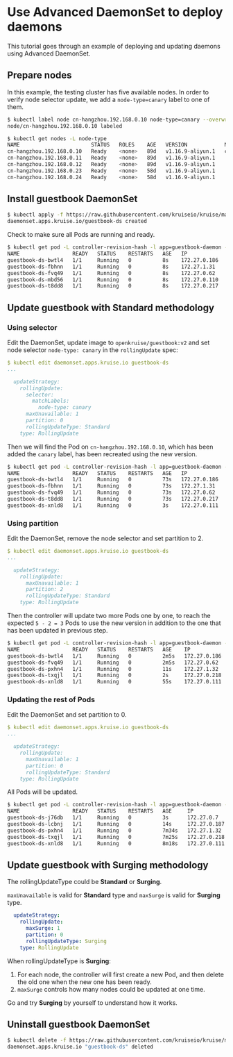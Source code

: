 # Use Advanced DaemonSet to deploy daemons

This tutorial goes through an example of deploying and updating daemons using Advanced DaemonSet.

## Prepare nodes

In this example, the testing cluster has five available nodes.
In order to verify node selector update, we add a `node-type=canary` label to one of them.

```bash
$ kubectl label node cn-hangzhou.192.168.0.10 node-type=canary --overwrite
node/cn-hangzhou.192.168.0.10 labeled

$ kubectl get nodes -L node-type
NAME                       STATUS   ROLES    AGE   VERSION            NODE-TYPE
cn-hangzhou.192.168.0.10   Ready    <none>   89d   v1.16.9-aliyun.1   canary
cn-hangzhou.192.168.0.11   Ready    <none>   89d   v1.16.9-aliyun.1
cn-hangzhou.192.168.0.12   Ready    <none>   89d   v1.16.9-aliyun.1
cn-hangzhou.192.168.0.23   Ready    <none>   58d   v1.16.9-aliyun.1
cn-hangzhou.192.168.0.24   Ready    <none>   58d   v1.16.9-aliyun.1
```

## Install guestbook DaemonSet

```bash
$ kubectl apply -f https://raw.githubusercontent.com/kruiseio/kruise/master/docs/tutorial/v1/daemonset-guestbook.yaml
daemonset.apps.kruise.io/guestbook-ds created
```

Check to make sure all Pods are running and ready.

```bash
$ kubectl get pod -L controller-revision-hash -l app=guestbook-daemon -o wide
NAME                 READY   STATUS    RESTARTS   AGE   IP             NODE                       CONTROLLER-REVISION-HASH
guestbook-ds-bwtl4   1/1     Running   0          8s    172.27.0.186   cn-hangzhou.192.168.0.11   864fbf5949
guestbook-ds-fbhnn   1/1     Running   0          8s    172.27.1.31    cn-hangzhou.192.168.0.24   864fbf5949
guestbook-ds-fvq49   1/1     Running   0          8s    172.27.0.62    cn-hangzhou.192.168.0.12   864fbf5949
guestbook-ds-mbd56   1/1     Running   0          8s    172.27.0.110   cn-hangzhou.192.168.0.10   864fbf5949
guestbook-ds-t8dd8   1/1     Running   0          8s    172.27.0.217   cn-hangzhou.192.168.0.23   864fbf5949
```

## Update guestbook with Standard methodology

### Using selector

Edit the DaemonSet, update image to `openkruise/guestbook:v2` and set node selector `node-type: canary` in the `rollingUpdate` spec:

```yaml
$ kubectl edit daemonset.apps.kruise.io guestbook-ds
...

  updateStrategy:
    rollingUpdate:
      selector:
        matchLabels:
          node-type: canary
      maxUnavailable: 1
      partition: 0
      rollingUpdateType: Standard
    type: RollingUpdate
```

Then we will find the Pod on `cn-hangzhou.192.168.0.10`, which has been added the `canary` label, has been recreated using the new version.

```bash
$ kubectl get pod -L controller-revision-hash -l app=guestbook-daemon -o wide
NAME                 READY   STATUS    RESTARTS   AGE   IP             NODE                       CONTROLLER-REVISION-HASH
guestbook-ds-bwtl4   1/1     Running   0          73s   172.27.0.186   cn-hangzhou.192.168.0.11   864fbf5949
guestbook-ds-fbhnn   1/1     Running   0          73s   172.27.1.31    cn-hangzhou.192.168.0.24   864fbf5949
guestbook-ds-fvq49   1/1     Running   0          73s   172.27.0.62    cn-hangzhou.192.168.0.12   864fbf5949
guestbook-ds-t8dd8   1/1     Running   0          73s   172.27.0.217   cn-hangzhou.192.168.0.23   864fbf5949
guestbook-ds-xnld8   1/1     Running   0          3s    172.27.0.111   cn-hangzhou.192.168.0.10   cdf6d4478
```

### Using partition

Edit the DaemonSet, remove the node selector and set partition to 2.

```yaml
$ kubectl edit daemonset.apps.kruise.io guestbook-ds
...

  updateStrategy:
    rollingUpdate:
      maxUnavailable: 1
      partition: 2
      rollingUpdateType: Standard
    type: RollingUpdate
```

Then the controller will update two more Pods one by one,
to reach the expected `5 - 2 = 3` Pods to use the new version in addition to the one that has been updated in previous step.

```bash
$ kubectl get pod -L controller-revision-hash -l app=guestbook-daemon -o wide
NAME                 READY   STATUS    RESTARTS   AGE    IP             NODE                       CONTROLLER-REVISION-HASH
guestbook-ds-bwtl4   1/1     Running   0          2m5s   172.27.0.186   cn-hangzhou.192.168.0.11   864fbf5949
guestbook-ds-fvq49   1/1     Running   0          2m5s   172.27.0.62    cn-hangzhou.192.168.0.12   864fbf5949
guestbook-ds-pxhn4   1/1     Running   0          11s    172.27.1.32    cn-hangzhou.192.168.0.24   cdf6d4478
guestbook-ds-txqjl   1/1     Running   0          2s     172.27.0.218   cn-hangzhou.192.168.0.23   cdf6d4478
guestbook-ds-xnld8   1/1     Running   0          55s    172.27.0.111   cn-hangzhou.192.168.0.10   cdf6d4478
```

### Updating the rest of Pods

Edit the DaemonSet and set partition to 0.

```yaml
$ kubectl edit daemonset.apps.kruise.io guestbook-ds
...

  updateStrategy:
    rollingUpdate:
      maxUnavailable: 1
      partition: 0
      rollingUpdateType: Standard
    type: RollingUpdate
```

All Pods will be updated.

```bash
$ kubectl get pod -L controller-revision-hash -l app=guestbook-daemon -o wide
NAME                 READY   STATUS    RESTARTS   AGE     IP             NODE                       CONTROLLER-REVISION-HASH
guestbook-ds-j76db   1/1     Running   0          3s      172.27.0.7     cn-hangzhou.192.168.0.12   cdf6d4478
guestbook-ds-lcbnj   1/1     Running   0          14s     172.27.0.187   cn-hangzhou.192.168.0.11   cdf6d4478
guestbook-ds-pxhn4   1/1     Running   0          7m34s   172.27.1.32    cn-hangzhou.192.168.0.24   cdf6d4478
guestbook-ds-txqjl   1/1     Running   0          7m25s   172.27.0.218   cn-hangzhou.192.168.0.23   cdf6d4478
guestbook-ds-xnld8   1/1     Running   0          8m18s   172.27.0.111   cn-hangzhou.192.168.0.10   cdf6d4478
```

## Update guestbook with Surging methodology

The rollingUpdateType could be **Standard** or **Surging**.

`maxUnavailable` is valid for **Standard** type and `maxSurge` is valid for **Surging** type.

```yaml
  updateStrategy:
    rollingUpdate:
      maxSurge: 1
      partition: 0
      rollingUpdateType: Surging
    type: RollingUpdate
```

When rollingUpdateType is **Surging**:

1. For each node, the controller will first create a new Pod, and then delete the old one when the new one has been ready.
2. `maxSurge` controls how many nodes could be updated at one time.

Go and try **Surging** by yourself to understand how it works.

## Uninstall guestbook DaemonSet

```bash
$ kubectl delete -f https://raw.githubusercontent.com/kruiseio/kruise/master/docs/tutorial/v1/daemonset-guestbook.yaml
daemonset.apps.kruise.io "guestbook-ds" deleted
```
